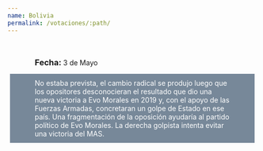 ```yaml
---
name: Bolivia
permalink: /votaciones/:path/
---
```

<div style="
    padding: 5px 50px;
    margin: 5px;
    display: inline-block;
    height: 40px">
    <h3 style="
        display: inline-block;">
    Fecha:
    </h3>
    <p style="
        display: inline-block;">
        3 de Mayo
    </p>
</div>
<p style="
    background-color: lightslategray;
    color: white;
    padding: 10 50px;
    margin: 5px">
    No estaba prevista, 
    el cambio radical se produjo luego que los opositores desconocieran el resultado que dio una nueva victoria a Evo Morales en 2019 y, con el apoyo de las Fuerzas Armadas, concretaran un golpe de Estado en ese país.
    Una fragmentación de la oposición ayudaría al partido político de Evo Morales.
    La derecha golpista intenta evitar una victoria del MAS.
</p>
